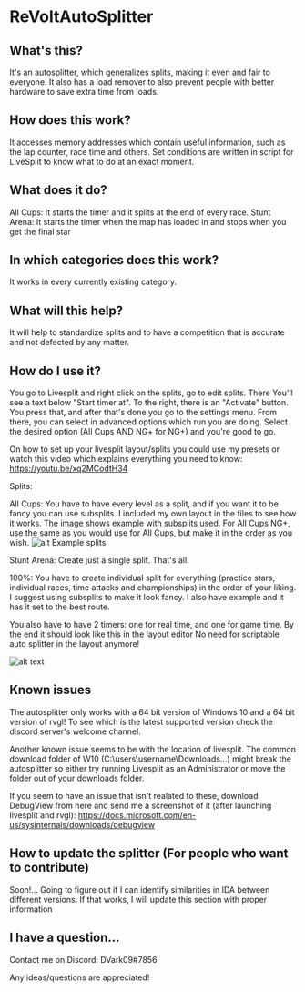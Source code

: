# ReVoltAutoSplitter
## What's this?
It's an autosplitter, which generalizes splits, making it even and fair to everyone. It also has a load remover to also prevent people with better hardware to save extra time from loads.
## How does this work?
It accesses memory addresses which contain useful information, such as the lap counter, race time and others. Set conditions are written in script for LiveSplit to know what to do at an exact moment.
## What does it do?
All Cups:  It starts the timer and it splits at the end of every race. 
Stunt Arena: It starts the timer when the map has loaded in and stops when you get the final star
## In which categories does this work?
It works in every currently existing category.
## What will this help?
It will help to standardize splits and to have a competition that is accurate and not defected by any matter.

## How do I use it?
You go to Livesplit and right click on the splits, go to edit splits. There You'll see a text below "Start timer at". To the right, there is an "Activate" button. You press that, and after that's done you go to the settings menu. From there, you can select in advanced options which run you are doing. Select the desired option (All Cups AND NG+ for NG+) and you're good to go.

On how to set up your livesplit layout/splits you could use my presets or watch this video which explains everything you need to know: https://youtu.be/xq2MCodtH34

Splits:

All Cups: You have to have every level as a split, and if you want it to be fancy you can use subsplits. I included my own layout in the files to see how it works. The image shows example with subsplits used. For All Cups NG+, use the same as you would use for All Cups, but make it in the order as you wish.
![alt Example splits](https://dani30868.s-ul.eu/UqTWDwW5) 


Stunt Arena: Create just a single split. That's all.

100%: You have to create individual split for everything (practice stars, individual races, time attacks and championships) in the order of your liking. I suggest using subsplits to make it look fancy. I also have example and it has it set to the best route.

You also have to have 2 timers: one for real time, and one for game time.
By the end it should look like this in the layout editor
No need for scriptable auto splitter in the layout anymore!

![alt text](https://dani30868.s-ul.eu/YzQRQigq)

## Known issues
The autosplitter only works with a 64 bit version of Windows 10 and a 64 bit version of rvgl! To see which is the latest supported version check the discord server's welcome channel.

Another known issue seems to be with the location of livesplit. The common download folder of W10 (C:\users\username\Downloads\...) might break the autosplitter so either try running Livesplit as an Administrator or move the folder out of your downloads folder.

If you seem to have an issue that isn't realated to these, download DebugView from here and send me a screenshot of it (after launching livesplit and rvgl): https://docs.microsoft.com/en-us/sysinternals/downloads/debugview

## How to update the splitter (For people who want to contribute)

Soon!... Going to figure out if I can identify similarities in IDA between different versions. If that works, I will update this section with proper information

## I have a question...
Contact me on Discord: DVark09#7856

Any ideas/questions are appreciated!
